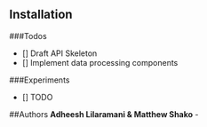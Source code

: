 ## Installation


###Todos
- [] Draft API Skeleton
- [] Implement data processing components


###Experiments
- [] TODO


##Authors
**Adheesh Lilaramani & Matthew Shako** - 